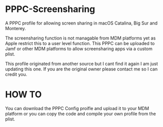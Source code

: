 # PPPC-Screensharing
A PPPC profile for allowing screen sharing in macOS Catalina, Big Sur and Monterey.

The screensharing function is not managable from MDM platforms yet as Apple restrict this to a user level function. This PPPC can be uploaded to Jamf or other MDM platforms to allow screensharing apps via a custom plist.

This profile originated from another source but I cant find it again I am just updating this one. If you are the original owner please contact me so I can credit you.

# HOW TO

You can download the PPPC Config proifle and upload it to your MDM platform or you can copy the code and compile your own profile from the plist.
